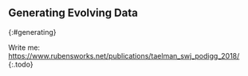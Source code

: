 ## Generating Evolving Data
{:#generating}

Write me: https://www.rubensworks.net/publications/taelman_swj_podigg_2018/
{:.todo}
